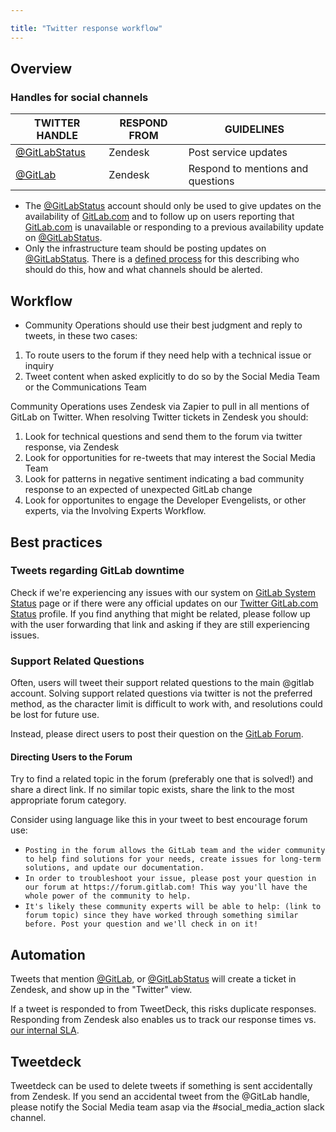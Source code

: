 ```yaml
---

title: "Twitter response workflow"
---
```








## Overview

### Handles for social channels

| TWITTER HANDLE | RESPOND FROM | GUIDELINES |
| - | - | - |
| [@GitLabStatus](https://twitter.com/GitLabStatus) | Zendesk | Post service updates |
| [@GitLab](https://twitter.com/GitLab) | Zendesk | Respond to mentions and questions |

- The [@GitLabStatus](https://twitter.com/GitLabStatus) account should only be used to give updates on the availability of [GitLab.com](https://gitlab.com) and to follow up on users reporting that [GitLab.com](https://gitlab.com) is unavailable or responding to a previous availability update on [@GitLabStatus](https://twitter.com/GitLabStatus).
- Only the infrastructure team should be posting updates on [@GitLabStatus](https://twitter.com/GitLabStatus). There is a [defined process](/handbook/engineering/infrastructure/incident-management/) for this describing who should do this, how and what channels should be alerted.

## Workflow

- Community Operations should use their best judgment and reply to tweets, in these two cases:

1. To route users to the forum if they need help with a technical issue or inquiry
1. Tweet content when asked explicitly to do so by the Social Media Team or the Communications Team

Community Operations uses Zendesk via Zapier to pull in all mentions of GitLab on Twitter. When resolving Twitter tickets in Zendesk you should:

1. Look for technical questions and send them to the forum via twitter response, via Zendesk
1. Look for opportunities for re-tweets that may interest the Social Media Team
1. Look for patterns in negative sentiment indicating a bad community response to an expected of unexpected GitLab change
1. Look for opportunites to engage the Developer Evengelists, or other experts, via the Involving Experts Workflow.

## Best practices

### Tweets regarding GitLab downtime

Check if we're experiencing any issues with our system on [GitLab System Status](https://status.gitlab.com/) page or if there were any official updates on our [Twitter GitLab.com Status](https://twitter.com/gitlabstatus/) profile. If you find anything that might be related, please follow up with the user forwarding that link and asking if they are still experiencing issues.

### Support Related Questions

Often, users will tweet their support related questions to the main @gitlab account. Solving support related questions via twitter is not the preferred method, as the character limit is difficult to work with, and resolutions could be lost for future use.

Instead, please direct users to post their question on the [GitLab Forum](https://forum.gitlab.com/).

#### Directing Users to the Forum

Try to find a related topic in the forum (preferably one that is solved!) and share a direct link. If no similar topic exists, share the link to the most appropriate forum category.

Consider using language like this in your tweet to best encourage forum use:

- `Posting in the forum allows the GitLab team and the wider community to help find solutions for your needs, create issues for long-term solutions, and update our documentation.`
- `In order to troubleshoot your issue, please post your question in our forum at https://forum.gitlab.com! This way you'll have the whole power of the community to help.`
- `It's likely these community experts will be able to help: (link to forum topic) since they have worked through something similar before. Post your question and we'll check in on it!`

## Automation

Tweets that mention [@GitLab](https://twitter.com/GitLab), or [@GitLabStatus](https://twitter.com/GitLabStatus) will create a ticket in Zendesk, and show up in the "Twitter" view.

If a tweet is responded to from TweetDeck, this risks duplicate responses. Responding from Zendesk also enables us to track our response times vs. [our internal SLA](/handbook/support/#sla).

## Tweetdeck

Tweetdeck can be used to delete tweets if something is sent accidentally from Zendesk. If you send an accidental tweet from the @GitLab handle, please notify the Social Media team asap via the #social_media_action slack channel.
